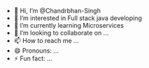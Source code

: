 - 👋 Hi, I’m @Chandrbhan-Singh
- 👀 I’m interested in Full stack java developing
- 🌱 I’m currently learning Microservices
- 💞️ I’m looking to collaborate on ...
- 📫 How to reach me ...
- 😄 Pronouns: ...
- ⚡ Fun fact: ...

<!---
Chandrbhan-Singh/Chandrbhan-Singh is a ✨ special ✨ repository because its `README.md` (this file) appears on your GitHub profile.
You can click the Preview link to take a look at your changes.
--->
